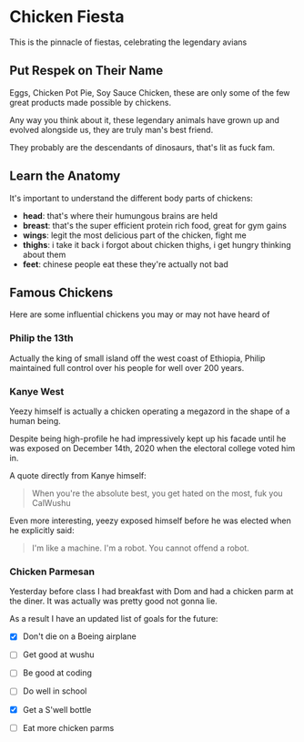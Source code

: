 # Chicken Fiesta
This is the pinnacle of fiestas, celebrating the legendary avians

## Put Respek on Their Name
Eggs, Chicken Pot Pie, Soy Sauce Chicken, these are only some of the few great products made possible by chickens.

Any way you think about it, these legendary animals have grown up and evolved alongside us, they are truly man's best friend.

They probably are the descendants of dinosaurs, that's lit as fuck fam.

## Learn the Anatomy
It's important to understand the different body parts of chickens:
- __head__: that's where their humungous brains are held
- __breast__: that's the super efficient protein rich food, great for gym gains
- __wings__: legit the most delicious part of the chicken, fight me
- __thighs__: i take it back i forgot about chicken thighs, i get hungry thinking about them
- __feet__: chinese people eat these they're actually not bad

## Famous Chickens
Here are some influential chickens you may or may not have heard of

### Philip the 13th
Actually the king of small island off the west coast of Ethiopia, Philip maintained full control over his people for well over 200 years.

### Kanye West
Yeezy himself is actually a chicken operating a megazord in the shape of a human being.

Despite being high-profile he had impressively kept up his facade until he was exposed on December 14th, 2020 when the electoral college voted him in.

A quote directly from Kanye himself:
> When you're the absolute best, you get hated on the most, fuk you CalWushu

Even more interesting, yeezy exposed himself before he was elected when he explicitly said:
> I'm like a machine. I'm a robot. You cannot offend a robot.

### Chicken Parmesan
Yesterday before class I had breakfast with Dom and had a chicken parm at the diner. It was actually was pretty good not gonna lie.

As a result I have an updated list of goals for the future:
- [x] Don't die on a Boeing airplane
- [ ] Get good at wushu
- [ ] Be good at coding
- [ ] Do well in school
- [x] Get a S'well bottle
- [ ] Eat more chicken parms


